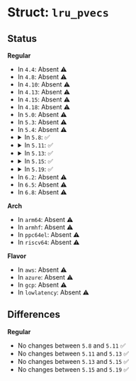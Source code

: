 # Struct: <code>lru_pvecs</code>

## Status
<b>Regular</b>
<ul>
<li>
In <code>4.4</code>: Absent ⚠️
</li>
<li>
In <code>4.8</code>: Absent ⚠️
</li>
<li>
In <code>4.10</code>: Absent ⚠️
</li>
<li>
In <code>4.13</code>: Absent ⚠️
</li>
<li>
In <code>4.15</code>: Absent ⚠️
</li>
<li>
In <code>4.18</code>: Absent ⚠️
</li>
<li>
In <code>5.0</code>: Absent ⚠️
</li>
<li>
In <code>5.3</code>: Absent ⚠️
</li>
<li>
In <code>5.4</code>: Absent ⚠️
</li>
<li>
<details>
<summary>In <code>5.8</code>: ✅</summary>

```c
struct lru_pvecs {
    local_lock_t lock;
    struct pagevec lru_add;
    struct pagevec lru_deactivate_file;
    struct pagevec lru_deactivate;
    struct pagevec lru_lazyfree;
    struct pagevec activate_page;
};
```
</details>
</li>
<li>
<details>
<summary>In <code>5.11</code>: ✅</summary>

```c
struct lru_pvecs {
    local_lock_t lock;
    struct pagevec lru_add;
    struct pagevec lru_deactivate_file;
    struct pagevec lru_deactivate;
    struct pagevec lru_lazyfree;
    struct pagevec activate_page;
};
```
</details>
</li>
<li>
<details>
<summary>In <code>5.13</code>: ✅</summary>

```c
struct lru_pvecs {
    local_lock_t lock;
    struct pagevec lru_add;
    struct pagevec lru_deactivate_file;
    struct pagevec lru_deactivate;
    struct pagevec lru_lazyfree;
    struct pagevec activate_page;
};
```
</details>
</li>
<li>
<details>
<summary>In <code>5.15</code>: ✅</summary>

```c
struct lru_pvecs {
    local_lock_t lock;
    struct pagevec lru_add;
    struct pagevec lru_deactivate_file;
    struct pagevec lru_deactivate;
    struct pagevec lru_lazyfree;
    struct pagevec activate_page;
};
```
</details>
</li>
<li>
<details>
<summary>In <code>5.19</code>: ✅</summary>

```c
struct lru_pvecs {
    local_lock_t lock;
    struct pagevec lru_add;
    struct pagevec lru_deactivate_file;
    struct pagevec lru_deactivate;
    struct pagevec lru_lazyfree;
    struct pagevec activate_page;
};
```
</details>
</li>
<li>
In <code>6.2</code>: Absent ⚠️
</li>
<li>
In <code>6.5</code>: Absent ⚠️
</li>
<li>
In <code>6.8</code>: Absent ⚠️
</li>
</ul>
<b>Arch</b>
<ul>
<li>
In <code>arm64</code>: Absent ⚠️
</li>
<li>
In <code>armhf</code>: Absent ⚠️
</li>
<li>
In <code>ppc64el</code>: Absent ⚠️
</li>
<li>
In <code>riscv64</code>: Absent ⚠️
</li>
</ul>
<b>Flavor</b>
<ul>
<li>
In <code>aws</code>: Absent ⚠️
</li>
<li>
In <code>azure</code>: Absent ⚠️
</li>
<li>
In <code>gcp</code>: Absent ⚠️
</li>
<li>
In <code>lowlatency</code>: Absent ⚠️
</li>
</ul>

## Differences
<b>Regular</b>
<ul>
<li>
No changes between <code>5.8</code> and <code>5.11</code> ✅
</li>
<li>
No changes between <code>5.11</code> and <code>5.13</code> ✅
</li>
<li>
No changes between <code>5.13</code> and <code>5.15</code> ✅
</li>
<li>
No changes between <code>5.15</code> and <code>5.19</code> ✅
</li>
</ul>
